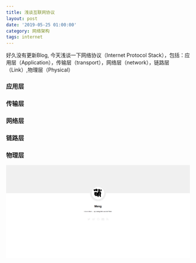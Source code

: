 ```yaml
---
title: 浅谈互联网协议
layout: post
date: '2019-05-25 01:00:00'
category: 网络架构
tags: internet
---
```


好久没有更新Blog, 今天浅谈一下网络协议（Internet Protocol Stack），包括：应用层（Application），传输层（transport），网络层（network），链路层（Link）,物理层（Physical）


### 应用层




### 传输层


### 网络层


### 链路层



### 物理层

![aaa](./docs/screenshot.png)